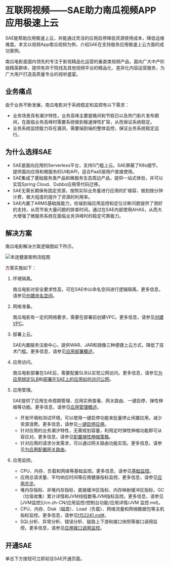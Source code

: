 # 互联网视频——SAE助力南瓜视频APP应用极速上云

SAE能帮助应用极速上云，并能通过灵活的应用启停降低资源使用成本，降低运维难度。本文以视频App南瓜视频为例，介绍SAE在支持服务应用极速上云方面的成功案例。

南瓜电影是国内领先的专注于影视精品化运营的垂直类视频产品，面向广大中产阶级精英群体，提供有异于院线及其他视频平台的精品化、差异化内容运营服务，为广大用户打造高质量专业的视听盛宴。

## 业务痛点

由于业务不断发展，南瓜电影对于系统稳定和监控有以下需求：

-   业务场景具有潮汐特性，业务高峰主要是晚间和节假日以及热门影片发布期间，在面临业务高峰时需要系统做到极速弹性扩容，从而保证系统稳定。
-   业务系统监控能力存在漏洞，需要端到端的整体监控，保证业务系统稳定运行。

## 为什么选择SAE

-   SAE是面向应用的Serverless平台，支持0门槛上云。SAE屏蔽了K8s细节，提供面向应用和微服务的UI和API，适合PaaS层用户直接使用。
-   SAE集成了基础服务类产品和微服务生态周边产品，提供一站式体验，并可以实现Spring Cloud、Dubbo应用零代码迁移。
-   SAE无需长期保有固定资源，按照实际业务量进行应用的扩缩容，做到按分钟计费，极大程度的提升了资源的利用率。
-   SAE内置了ARMS基础版能力，给端到端应用监控和定位诊断问题提供了很好的支持，从而节省大量问题的排查时间。通过在SAE内部使用AHAS，从而大大增强了微服务系统在面临业务洪峰时的稳定可靠能力。

## 解决方案

南瓜电影解决方案逻辑图如下所示。

![禾连健康案例流程图](https://static-aliyun-doc.oss-cn-hangzhou.aliyuncs.com/assets/img/zh-CN/0013805061/p176018.png)

方案实施如下：

1.  环境隔离。

    南瓜电影对安全要求性高，可在SAE中以命名空间进行逻辑隔离。更多信息，请参见[创建命名空间](/cn.zh-CN/快速入门/准备工作.md)。

2.  网络准备。

    南瓜电影有一定的网络要求，需要在部署前创建VPC。更多信息，请参见[创建VPC](/cn.zh-CN/快速入门/准备工作.md)。

3.  部署上云。

    SAE内置服务注册中心，提供WAR、JAR和镜像三种便捷上云方式，降低了技术门槛。更多信息，请参见[应用部署概述](/cn.zh-CN/应用部署/应用部署概述.md)。

4.  应用访问。

    南瓜电影部署在SAE后，需要配置SLB以实现公网访问。更多信息，请参见[为应用绑定SLB](/cn.zh-CN/应用管理/绑定SLB/为应用绑定SLB.md)和[部署在SAE上的应用如何访问公网](/cn.zh-CN/最佳实践/应用访问公网/部署在SAE上的应用如何访问公网.md)。

5.  应用管理。

    SAE提供了应用生命周期管理、应用实例查看、网关路由、一键启停、弹性伸缩等功能。更多信息，请参见[应用管理概述](/cn.zh-CN/应用管理/应用管理概述.md)。

    -   开发环境和测试环境，可以使用一键启停功能来批量停止闲置应用，减少资源浪费。更多信息，请参见[一键启停应用](/cn.zh-CN/应用管理/一键启停应用.md)。
    -   针对应用的业务潮汐特性，无需规划容量，利用定时弹性伸缩功能即可从容应对。更多信息，请参见[配置弹性伸缩策略](/cn.zh-CN/应用管理/配置弹性伸缩策略.md)。
    -   针对应用的请求分发需求，可以通过网关路由功能实现。更多信息，请参见[为应用配置网关路由](/cn.zh-CN/应用管理/配置网关路由/为应用配置网关路由.md)。
6.  应用监控。
    -   CPU、内存、负载和网络等基础监控。更多信息，请参见[基础监控](/cn.zh-CN/监控管理/基础监控.md)。
    -   应用总请求量、平均响应时间等应用健康指标监控。更多信息，请参见[应用总览](/cn.zh-CN/应用监控/控制台功能/应用总览.md)。
    -   堆内存指标、非堆内存指标、直接缓冲区指标、内存映射缓冲区指标、GC（垃圾收集）累计详情和JVM线程数等JVM指标监控。更多信息，请参见[JVM监控](/cn.zh-CN/应用监控/控制台功能/应用详情/JVM 监控.md)。
    -   CPU、内存、Disk（磁盘）、Load（负载）、网络流量和网络数据包等主机指标监控。更多信息，请参见[t152241.md\#](/cn.zh-CN/应用监控/控制台功能/应用详情/主机监控.md)。
    -   SQL分析、异常分析、错误分析、链路上下游和接口快照等接口调用监控。更多信息，请参见[应用接口调用监控](/cn.zh-CN/应用监控/控制台功能/应用接口调用监控.md)。

## 开通SAE

单击下方按钮可立即前往SAE开通页面。

